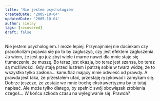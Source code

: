 ```yaml
---
title: 'Nie jestem psychologiem'
createdDate: '2005-10-04'
updatedDate: '2005-10-04'
author: sielay
tags: [recovered]
draft: false
---
```


Nie jestem psychologiem. I może lepiej. Przynajmniej nie dociekam czy pracoholizm pojawia się po to by zagłuszyć, czy jest efektem zagłuszenia. Ja wiem, że jest go już zbyt wiele i marne nawet dla mnie staje się tłumaczenie, że muszę. Bo teraz jest okazja, bo teraz jest szansa, bo teraz są możliwości. Gdy staję przed lustrem i patrzę sobie w twarz widzę, że to wszystko tylko zasłona… kamuflaż mający mnie odwieść od prawdy. A prawda jest taka, że przestałem ufać, przestaję ryzykować i zamykam się. Dobrze jeszcze, że zostaje we mnie trochę ekstrawertyzmu by to tutaj napisać. Ale może tylko dlatego, by spełnić swój obowiązek zrobienia czegoś… W końcu szkoda czasu na wylegiwanie się. Prawda?
